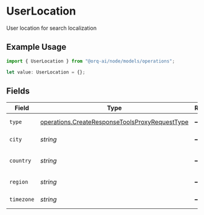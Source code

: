 # UserLocation

User location for search localization

## Example Usage

```typescript
import { UserLocation } from "@orq-ai/node/models/operations";

let value: UserLocation = {};
```

## Fields

| Field                                                                                                            | Type                                                                                                             | Required                                                                                                         | Description                                                                                                      |
| ---------------------------------------------------------------------------------------------------------------- | ---------------------------------------------------------------------------------------------------------------- | ---------------------------------------------------------------------------------------------------------------- | ---------------------------------------------------------------------------------------------------------------- |
| `type`                                                                                                           | [operations.CreateResponseToolsProxyRequestType](../../models/operations/createresponsetoolsproxyrequesttype.md) | :heavy_minus_sign:                                                                                               | The type of location                                                                                             |
| `city`                                                                                                           | *string*                                                                                                         | :heavy_minus_sign:                                                                                               | The city name                                                                                                    |
| `country`                                                                                                        | *string*                                                                                                         | :heavy_minus_sign:                                                                                               | The country code                                                                                                 |
| `region`                                                                                                         | *string*                                                                                                         | :heavy_minus_sign:                                                                                               | The region/state                                                                                                 |
| `timezone`                                                                                                       | *string*                                                                                                         | :heavy_minus_sign:                                                                                               | The timezone                                                                                                     |